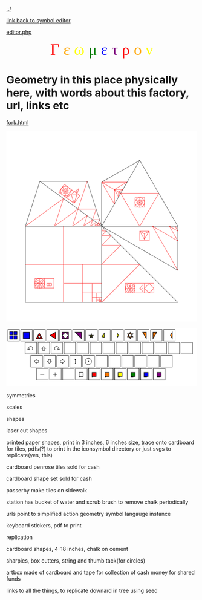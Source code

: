 [../](../)

[link back to symbol editor](index.html)

[editor.php](editor.php)

<div style = "font-size:3em;font-family:times;text-align:center;width:100%">
    <span style = "color:red">&#x0393;</span>
    <span style = "color:orange">&#x03b5;</span>
    <span style = "color:yellow">&#x03c9;</span>
    <span style = "color:green">&#x03bc;</span>
    <span style = "color:blue">&#x03b5;</span>
    <span style = "color:purple">&#x03c4;</span>
    <span style = "color:red">&#x03c1;</span>
    <span style = "color:orange">&#x03bf;</span>
    <span style = "color:yellow">&#x03bd;</span>
</div>

# Geometry in this place physically here, with words about this factory, url, links etc

[fork.html](fork.html)

![](iconsymbols/shapeset.svg)

![](iconsymbols/keyboard.svg)

symmetries

scales

shapes

laser cut shapes

printed paper shapes, print in 3 inches, 6 inches size, trace onto cardboard for tiles, pdfs(?) to print in the iconsymbol directory or just svgs to replicate(yes, this)

cardboard penrose tiles sold for cash

cardboard shape set sold for cash

passerby make tiles on sidewalk

station has bucket of water and scrub brush to remove chalk periodically

urls point to simplified action geometry symbol langauge instance

keyboard stickers, pdf to print

replication

cardboard shapes, 4-18 inches, chalk on cement

sharpies, box cutters, string and thumb tack(for circles)

artbox made of cardboard and tape for collection of cash money for shared funds

links to all the things, to replicate downard in tree using seed

